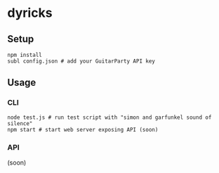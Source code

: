 # dyricks

## Setup

```
npm install
subl config.json # add your GuitarParty API key
```

## Usage

### CLI

```
node test.js # run test script with "simon and garfunkel sound of silence"
npm start # start web server exposing API (soon)
```

### API

(soon)
